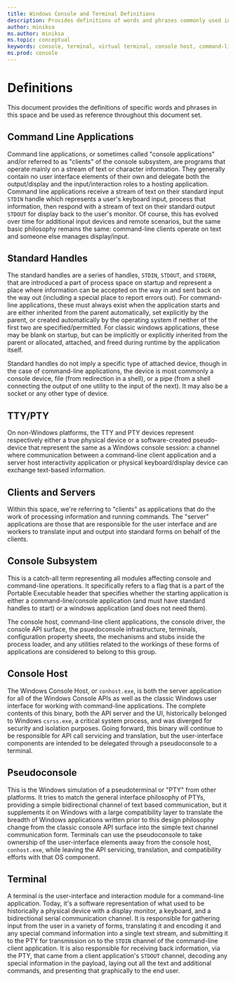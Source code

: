 ```yaml
---
title: Windows Console and Terminal Definitions
description: Provides definitions of words and phrases commonly used in this space and document set related to the console and terminal system.
author: miniksa
ms.author: miniksa
ms.topic: conceptual
keywords: console, terminal, virtual terminal, console host, command-line, subsystem, definitions
ms.prod: console
---
```


# Definitions

This document provides the definitions of specific words and phrases in this space and be used as reference throughout this document set.

## Command Line Applications

Command line applications, or sometimes called "console applications" and/or referred to as "clients" of the console subsystem, are programs that operate mainly on a stream of text or character information. They generally contain no user interface elements of their own and delegate both the output/display and the input/interaction roles to a hosting application. Command line applications receive a stream of text on their standard input `STDIN` handle which represents a user's keyboard input, process that information, then respond with a stream of text on their standard output `STDOUT` for display back to the user's monitor. Of course, this has evolved over time for additional input devices and remote scenarios, but the same basic philosophy remains the same: command-line clients operate on text and someone else manages display/input.

## Standard Handles

The standard handles are a series of handles, `STDIN`, `STDOUT`, and `STDERR`, that are introduced a part of process space on startup and represent a place where information can be accepted on the way in and sent back on the way out (including a special place to report errors out). For command-line applications, these must always exist when the application starts and are either inherited from the parent automatically, set explicitly by the parent, or created automatically by the operating system if neither of the first two are specified/permitted. For classic windows applications, these may be blank on startup, but can be implicitly or explicitly inherited from the parent or allocated, attached, and freed during runtime by the application itself.

Standard handles do not imply a specific type of attached device, though in the case of command-line applications, the device is most commonly a console device, file (from redirection in a shell), or a pipe (from a shell connecting the output of one utility to the input of the next). It may also be a socket or any other type of device.

## TTY/PTY

On non-Windows platforms, the TTY and PTY devices represent respectively either a true physical device or a software-created pseudo-device that represent the same as a Windows console session: a channel where communication between a command-line client application and a server host interactivity application or physical keyboard/display device can exchange text-based information.

## Clients and Servers

Within this space, we're referring to "clients" as applications that do the work of processing information and running commands. The "server" applications are those that are responsible for the user interface and are workers to translate input and output into standard forms on behalf of the clients.

## Console Subsystem

This is a catch-all term representing all modules affecting console and command-line operations. It specifically refers to a flag that is a part of the Portable Executable header that specifies whether the starting application is either a command-line/console application (and must have standard handles to start) or a windows application (and does not need them).

The console host, command-line client applications, the console driver, the console API surface, the psuedoconsole infrastructure, terminals, configuration property sheets, the mechanisms and stubs inside the process loader, and any utilities related to the workings of these forms of applications are considered to belong to this group.

## Console Host

The Windows Console Host, or `conhost.exe`, is both the server application for all of the Windows Console APIs as well as the classic Windows user interface for working with command-line applications. The complete contents of this binary, both the API server and the UI, historically belonged to Windows `csrss.exe`, a critical system process, and was diverged for security and isolation purposes. Going forward, this binary will continue to be responsible for API call servicing and translation, but the user-interface components are intended to be delegated through a pseudoconsole to a terminal.

## Pseudoconsole

This is the Windows simulation of a pseudoterminal or "PTY" from other platforms. It tries to match the general interface philosophy of PTYs, providing a simple bidirectional channel of text based communication, but it supplements it on Windows with a large compatibility layer to translate the breadth of Windows applications written prior to this design philosophy change from the classic console API surface into the simple text channel communication form. Terminals can use the pseudoconsole to take ownership of the user-interface elements away from the console host, `conhost.exe`, while leaving the API servicing, translation, and compatibility efforts with that OS component.

## Terminal

A terminal is the user-interface and interaction module for a command-line application. Today, it's a software representation of what used to be historically a physical device with a display monitor, a keyboard, and a bidirectional serial communication channel. It is responsible for gathering input from the user in a variety of forms, translating it and encoding it and any special command information into a single text stream, and submitting it to the PTY for transmission on to the `STDIN` channel of the command-line client application. It is also responsible for receiving back information, via the PTY, that came from a client application's `STDOUT` channel, decoding any special information in the payload, laying out all the text and additional commands, and presenting that graphically to the end user.
